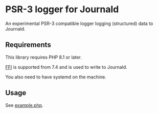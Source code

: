 # PSR-3 logger for Journald

An experimental PSR-3 compatible logger logging (structured) data to Journald.

## Requirements

This library requires PHP 8.1 or later.

[FFI](https://www.php.net/manual/en/class.ffi.php) is supported from
7.4 and is used to write to Journald.

You also need to have systemd on the machine.

## Usage

See [example.php](example.php).
